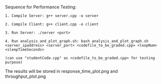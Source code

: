 Sequence for Performance Testing:

    1. Compile Server: g++ server.cpp -o server

    2. Compile Client: g++ client.cpp -o client

    3. Run Server: ./server <port>

    4. Run analysis_and_plot_graph.sh: bash analysis_and_plot_graph.sh <server_ipaddress> <server_port> <codefile_to_be_graded.cpp> <loopNum> <sleepTimeSeconds>

    (can use "studentCode.cpp" as <codefile_to_be_graded.cpp> for testing purpose)

The results will be stored in response_time_plot.png and throughput_plot.png